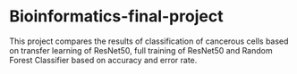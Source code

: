 # Bioinformatics-final-project
This project compares the results of classification of cancerous cells based on transfer learning of ResNet50, full training of ResNet50 and Random Forest Classifier based on accuracy and error rate.
